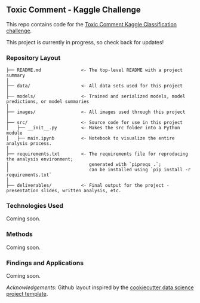 ## Toxic Comment - Kaggle Challenge

This repo contains code for the [Toxic Comment Kaggle Classification challenge](https://www.kaggle.com/c/jigsaw-toxic-comment-classification-challenge).

This project is currently in progress, so check back for updates!

### Repository Layout

    ├── README.md               <- The top-level README with a project summary
    │
    ├── data/                   <- All data sets used for this project
    │
    ├── models/                 <- Trained and serialized models, model predictions, or model summaries
    │
    ├── images/                 <- All images used through this project
    │
    ├── src/                    <- Source code for use in this project
    │   ├── __init__.py         <- Makes the src folder into a Python module
    │   ├── main.ipynb          <- Notebook to visualize the entire analysis process.
    │
    ├── requirements.txt        <- The requirements file for reproducing the analysis environment;
    │                              generated with `pipreqs .`;
    │                              can be installed using `pip install -r requirements.txt`
    │
    ├── deliverables/           <- Final output for the project - presentation slides, written analysis, etc.

### Technologies Used
Coming soon.

### Methods
Coming soon.

### Findings and Applications
Coming soon.

<i>Acknowledgements:</i> Github layout inspired by the <a target="_blank" href="https://drivendata.github.io/cookiecutter-data-science/">cookiecutter data science project template</a>.

